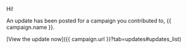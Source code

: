 Hi!

An update has been posted for a campaign you contributed to, {{ campaign.name }}.

[View the update now]({{ campaign.url }}?tab=updates#updates_list)

